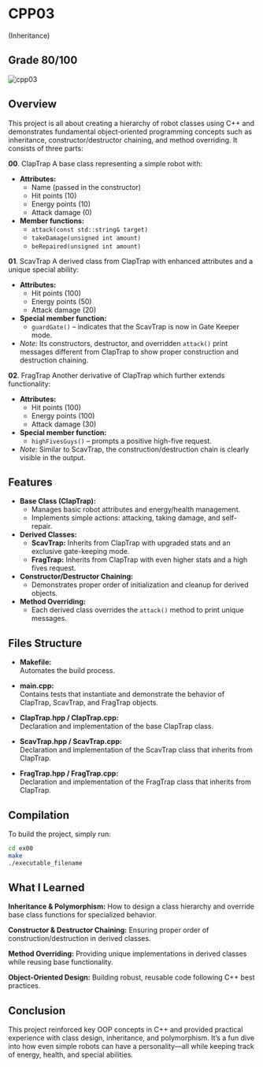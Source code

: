 # CPP03
(Inheritance)
## Grade 80/100
![cpp03](https://github.com/user-attachments/assets/5371e7d5-e772-4535-b677-510accf67e8e)

## Overview

This project is all about creating a hierarchy of robot classes using C++ and demonstrates fundamental object‐oriented programming concepts such as inheritance, constructor/destructor chaining, and method overriding. It consists of three parts:

**00**. ClapTrap
   A base class representing a simple robot with:
   - **Attributes:**  
     - Name (passed in the constructor)  
     - Hit points (10)  
     - Energy points (10)  
     - Attack damage (0)
   - **Member functions:**  
     - `attack(const std::string& target)`  
     - `takeDamage(unsigned int amount)`  
     - `beRepaired(unsigned int amount)`

**01**. ScavTrap
   A derived class from ClapTrap with enhanced attributes and a unique special ability:
   - **Attributes:**  
     - Hit points (100)  
     - Energy points (50)  
     - Attack damage (20)
   - **Special member function:**  
     - `guardGate()` – indicates that the ScavTrap is now in Gate Keeper mode.
   - *Note:* Its constructors, destructor, and overridden `attack()` print messages different from ClapTrap to show proper construction and destruction chaining.

**02**. FragTrap
   Another derivative of ClapTrap which further extends functionality:
   - **Attributes:**  
     - Hit points (100)  
     - Energy points (100)  
     - Attack damage (30)
   - **Special member function:**  
     - `highFivesGuys()` – prompts a positive high-five request.
   - *Note:* Similar to ScavTrap, the construction/destruction chain is clearly visible in the output.

## Features

- **Base Class (ClapTrap):**
  - Manages basic robot attributes and energy/health management.
  - Implements simple actions: attacking, taking damage, and self-repair.
- **Derived Classes:**
  - **ScavTrap:** Inherits from ClapTrap with upgraded stats and an exclusive gate-keeping mode.
  - **FragTrap:** Inherits from ClapTrap with even higher stats and a high fives request.
- **Constructor/Destructor Chaining:**
  - Demonstrates proper order of initialization and cleanup for derived objects.
- **Method Overriding:**
  - Each derived class overrides the `attack()` method to print unique messages.

## Files Structure

- **Makefile:**  
  Automates the build process.

- **main.cpp:**  
  Contains tests that instantiate and demonstrate the behavior of ClapTrap, ScavTrap, and FragTrap objects.

- **ClapTrap.hpp / ClapTrap.cpp:**  
  Declaration and implementation of the base ClapTrap class.

- **ScavTrap.hpp / ScavTrap.cpp:**  
  Declaration and implementation of the ScavTrap class that inherits from ClapTrap.

- **FragTrap.hpp / FragTrap.cpp:**  
  Declaration and implementation of the FragTrap class that inherits from ClapTrap.

## Compilation

To build the project, simply run:

```bash
cd ex00
make
./executable_filename
```

## What I Learned

**Inheritance & Polymorphism:** How to design a class hierarchy and override base class functions for specialized behavior.

**Constructor & Destructor Chaining:** Ensuring proper order of construction/destruction in derived classes.

**Method Overriding:** Providing unique implementations in derived classes while reusing base functionality.

**Object-Oriented Design:** Building robust, reusable code following C++ best practices.

## Conclusion
This project reinforced key OOP concepts in C++ and provided practical experience with class design, inheritance, and polymorphism. It’s a fun dive into how even simple robots can have a personality—all while keeping track of energy, health, and special abilities.
